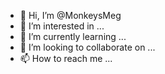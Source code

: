 - 👋 Hi, I’m @MonkeysMeg
- 👀 I’m interested in ...
- 🌱 I’m currently learning ...
- 💞️ I’m looking to collaborate on ...
- 📫 How to reach me ...

<!---
MonkeysMeg/MonkeysMeg is a ✨ special ✨ repository because its `README.md` (this file) appears on your GitHub profile.
You can click the Preview link to take a look at your changes.
--->
